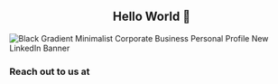 ## <div align="center">Hello World 👋 </div>

![Black Gradient Minimalist Corporate Business Personal Profile New LinkedIn Banner](https://github.com/MTCBPDCDubai/MTCBPDCDubai/assets/70954808/5ccc9a1b-9858-4483-848a-9c6e2721e6de)

### <div>Reach out to us at</div>

<!--
**MTCBPDCDubai/MTCBPDCDubai** is a ✨ _special_ ✨ repository because its `README.md` (this file) appears on your GitHub profile.

Here are some ideas to get you started:

- 🔭 I’m currently working on ...
- 🌱 I’m currently learning ...
- 👯 I’m looking to collaborate on ...
- 🤔 I’m looking for help with ...
- 💬 Ask me about ...
- 📫 How to reach me: ...
- 😄 Pronouns: ...
- ⚡ Fun fact: ...
-->
